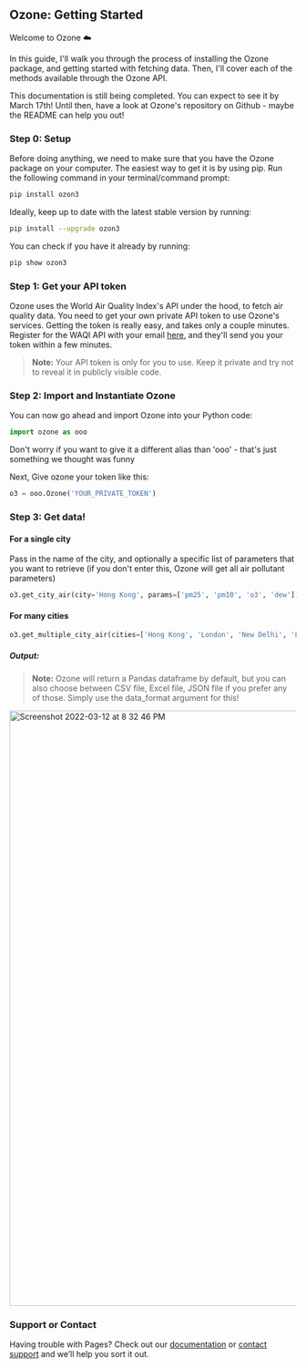 ## Ozone: Getting Started

Welcome to Ozone ☁️

In this guide, I'll walk you through the process of installing the Ozone package, and getting started with fetching data. Then, I'll cover each of the methods available through the Ozone API.

This documentation is still being completed. You can expect to see it by March 17th! Until then, have a look at Ozone's repository on Github - maybe the README can help you out!

### Step 0: Setup

Before doing anything, we need to make sure that you have the Ozone package on your computer. The easiest way to get it is by using pip.
Run the following command in your terminal/command prompt:
```sh
pip install ozon3
```
Ideally, keep up to date with the latest stable version by running:
```sh
pip install --upgrade ozon3
```
You can check if you have it already by running:
```sh
pip show ozon3
```

### Step 1: Get your API token

Ozone uses the World Air Quality Index's API under the hood, to fetch air quality data. You need to get your own private API token to use Ozone's services.
Getting the token is really easy, and takes only a couple minutes. Register for the WAQI API with your email [here](), and they'll send you your token within a few minutes. 

> **Note:** Your API token is only for you to use. Keep it private and try not to reveal it in publicly visible code.

### Step 2: Import and Instantiate Ozone

You can now go ahead and import Ozone into your Python code:
```python
import ozone as ooo
```
Don't worry if you want to give it a different alias than 'ooo' - that's just something we thought was funny

Next, Give ozone your token like this:
```python
o3 = ooo.Ozone('YOUR_PRIVATE_TOKEN')
```

### Step 3: Get data!

#### For a single city

Pass in the name of the city, and optionally a specific list of parameters that you want to retrieve (if you don't enter this, Ozone will get all air pollutant parameters)
```python
o3.get_city_air(city='Hong Kong', params=['pm25', 'pm10', 'o3', 'dew'])
```

#### For many cities
```python
o3.get_multiple_city_air(cities=['Hong Kong', 'London', 'New Delhi', 'Los Angeles'], params=['no2', 'so2', 'aqi', 'co'])
```

##### Output:
> **Note:** Ozone will return a Pandas dataframe by default, but you can also choose between CSV file, Excel file, JSON file if you prefer any of those. Simply use the data_format argument for this!

<img width="1045" alt="Screenshot 2022-03-12 at 8 32 46 PM" src="https://user-images.githubusercontent.com/68847270/158023272-2843d6b8-2d0f-46b1-b9da-f190f3034696.png">


### Support or Contact

Having trouble with Pages? Check out our [documentation](https://docs.github.com/categories/github-pages-basics/) or [contact support](https://support.github.com/contact) and we’ll help you sort it out.
